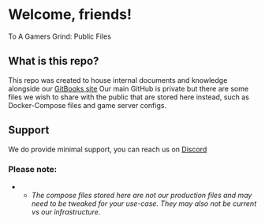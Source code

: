 # Welcome, friends!
To A Gamers Grind: Public Files

## What is this repo?
This repo was created to house internal documents and knowledge alongside our [GitBooks site](https://docs.xfgn.dev)
Our main GitHub is private but there are some files we wish to share with the public that are stored here instead, such as Docker-Compose files and game server configs.

## Support
We do provide minimal support, you can reach us on [Discord](https://discord.agamersgrind.com)

### Please note:
* * *The compose files stored here are not our production files and may need to be tweaked for your use-case. They may also not be current vs our infrastructure.*
